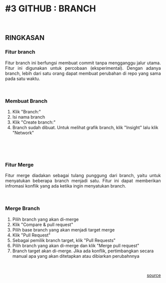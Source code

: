 # #3 GITHUB : BRANCH

<p>&nbsp;</p>

## RINGKASAN
### Fitur branch
<div style="text-align: justify">
Fitur branch ini berfungsi membuat commit tanpa mengganggu jalur utama. Fitur ini digunakan untuk percobaan (eksperimental). Dengan adanya branch, lebih dari satu orang dapat membuat perubahan di repo yang sama pada satu waktu.
</div>

<p>&nbsp;</p>

### Membuat Branch
1. Klik "Branch:"
2. Isi nama branch
3. Klik "Create branch:"
4. Branch sudah dibuat. Untuk melihat grafik branch, klik "Insight" lalu klik "Network"

<p>&nbsp;</p>
<p>&nbsp;</p>

### Fitur Merge
<div style="text-align: justify">
Fitur merge diadakan sebagai tulang punggung dari branch, yaitu untuk menyatukan beberapa branch menjadi satu. Fitur ini dapat memberikan infromasi konflik yang ada ketika ingin menyatukan branch.
</div>

<p>&nbsp;</p>

### Merge Branch
1. Pilih branch yang akan di-merge
2. Klik "Compare & pull request"
3. Pilih base branch yang akan menjadi target merge
5. Klik "Pull Request"
6. Sebagai pemilik branch target, klik "Pull Requests"
7. Pilih branch yang akan di-merge dan klik "Merge pull request"
8. Branch target akan di-merge. Jika ada konflik, pertimbangkan secara manual apa yang akan ditetapkan atau dibiarkan perubahnnya

<p>&nbsp;</p>

<a style='display: block; text-align: right;' href="https://youtu.be/k1QXd-8VbPY">source</a>